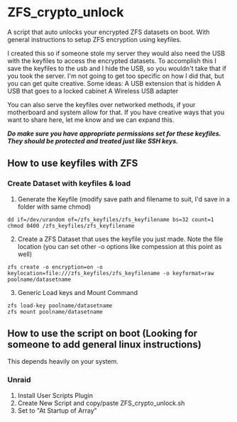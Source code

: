 # ZFS_crypto_unlock
A script that auto unlocks your encrypted ZFS datasets on boot.  With general instructions to setup ZFS encryption using keyfiles.

I created this so if someone stole my server they would also need the USB with the keyfiles to access the encrypted datasets.  To accomplish this I save the keyfiles to the usb and I hide the USB, so you wouldn't take that if you took the server.  I'm not going to get too specific on how I did that, but you can get quite creative.  Some ideas:
A USB extension that is hidden
A USB that goes to a locked cabinet
A Wireless USB adapter

You can also serve the keyfiles over networked methods, if your motherboard and system allow for that.  If you have creative ways that you want to share here, let me know and we can expand this.

***Do make sure you have appropriate permissions set for these keyfiles.  They should be protected and treated just like SSH keys.***

## How to use keyfiles with ZFS
### Create Dataset with keyfiles & load
1. Generate the Keyfile (modify save path and filename to suit, I'd save in a folder with same chmod)
```
dd if=/dev/urandom of=/zfs_keyfiles/zfs_keyfilename bs=32 count=1
chmod 0400 /zfs_keyfiles/zfs_keyfilename
```
2.  Create a ZFS Dataset that uses the keyfile you just made. Note the file location (you can set other -o options like compession at this point as well)
```
zfs create -o encryption=on -o keylocation=file:///zfs_keyfiles/zfs_keyfilename -o keyformat=raw poolname/datasetname
```
3.  Generic Load keys and Mount Command
```
zfs load-key poolname/datasetname
zfs mount poolname/datasetname
```

## How to use the script on boot  (Looking for someone to add general linux instructions)
This depends heavily on your system.
### Unraid
1. Install User Scripts Plugin
2. Create New Script and copy/paste ZFS_crypto_unlock.sh
3. Set to "At Startup of Array"
